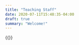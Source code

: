 ```yaml
---
title: "Teaching Staff"
date: 2020-07-11T15:48:35-04:00
draft: true
summary: "Welcome!"
---
```


{{<staff>}}
